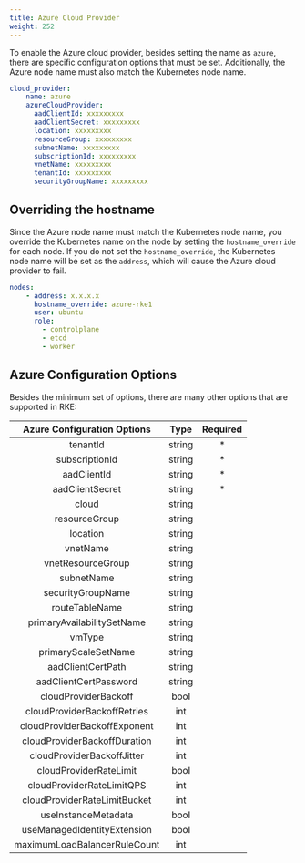 ```yaml
---
title: Azure Cloud Provider
weight: 252
---
```


To enable the Azure cloud provider, besides setting the name as `azure`, there are specific configuration options that must be set. Additionally, the Azure node name must also match the Kubernetes node name.

```yaml
cloud_provider:
    name: azure
    azureCloudProvider:
      aadClientId: xxxxxxxxx
      aadClientSecret: xxxxxxxxx
      location: xxxxxxxxx
      resourceGroup: xxxxxxxxx
      subnetName: xxxxxxxxx
      subscriptionId: xxxxxxxxx
      vnetName: xxxxxxxxx
      tenantId: xxxxxxxxx
      securityGroupName: xxxxxxxxx
```

## Overriding the hostname

Since the Azure node name must match the Kubernetes node name, you override the Kubernetes name on the node by setting the `hostname_override` for each node. If you do not set the `hostname_override`, the Kubernetes node name will be set as the `address`, which will cause the Azure cloud provider to fail.

```yaml
nodes:
    - address: x.x.x.x
      hostname_override: azure-rke1
      user: ubuntu
      role:
        - controlplane
        - etcd
        - worker
```

## Azure Configuration Options

Besides the minimum set of options, there are many other options that are supported in RKE:

|   Azure Configuration Options |  Type  	| Required  |
|:----------------------------:	|:------:	|:---------:|
|           tenantId           	| string 	|   *    |
|        subscriptionId        	| string 	|   *    |
|          aadClientId         	| string 	|   *    |
|        aadClientSecret       	| string 	|   *    |
|             cloud            	| string 	|      |
|         resourceGroup        	| string 	|      |
|           location           	| string 	|      |
|           vnetName           	| string 	|      |
|       vnetResourceGroup      	| string 	|      |
|          subnetName          	| string 	|      |
|       securityGroupName      	| string 	|      |
|        routeTableName        	| string 	|      |
|  primaryAvailabilitySetName  	| string 	|      |
|            vmType            	| string 	|      |
|      primaryScaleSetName     	| string 	|      |
|       aadClientCertPath      	| string 	|      |
|     aadClientCertPassword    	| string 	|      |
|     cloudProviderBackoff     	|  bool  	|      |
|  cloudProviderBackoffRetries 	|   int  	|      |
| cloudProviderBackoffExponent 	|   int  	|      |
| cloudProviderBackoffDuration 	|   int  	|      |
|  cloudProviderBackoffJitter  	|   int  	|      |
|    cloudProviderRateLimit    	|  bool  	|      |
|   cloudProviderRateLimitQPS  	|   int  	|      |
| cloudProviderRateLimitBucket 	|   int  	|      |
|      useInstanceMetadata     	|  bool  	|      |
|  useManagedIdentityExtension 	|  bool  	|      |
| maximumLoadBalancerRuleCount 	|   int  	|      |
